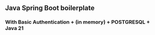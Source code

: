 ## Java Spring Boot boilerplate 


### With Basic Authentication + (in memory) + POSTGRESQL + Java 21



